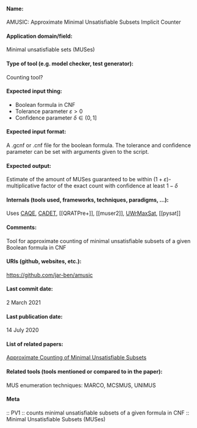 #### Name:
AMUSIC: Approximate Minimal Unsatisfiable Subsets Implicit Counter

#### Application domain/field:
Minimal unsatisfiable sets (MUSes)

#### Type of tool (e.g. model checker, test generator):
Counting tool?

#### Expected input thing:
- Boolean formula in CNF
- Tolerance parameter $\varepsilon > 0$
- Confidence parameter $\delta \in (0,1]$

#### Expected input format:
A .gcnf or .cnf file for the boolean formula.
The tolerance and confidence parameter can be set with arguments given to the script.

#### Expected output:
Estimate of the amount of MUSes guaranteed to be within $(1+\varepsilon)$-multiplicative factor of the exact count with confidence at least $1-\delta$

#### Internals (tools used, frameworks, techniques, paradigms, ...):
Uses [CAQE](Solvers/CAQE.md), [CADET](Solvers/CADET.md), [[QRATPre+]], [[muser2]], [UWrMaxSat](Solvers/UWrMaxSat.md), [[pysat]]

#### Comments: 
Tool for approximate counting of minimal unsatisfiable subsets of a given Boolean formula in CNF

#### URIs (github, websites, etc.):
https://github.com/jar-ben/amusic

#### Last commit date:
2 March 2021

#### Last publication date:
14 July 2020

#### List of related papers:
[Approximate Counting of Minimal Unsatisfiable Subsets](https://doi.org/10.1007/978-3-030-53288-8_21)

#### Related tools (tools mentioned or compared to in the paper):
MUS enumeration techniques: MARCO, MCSMUS, UNIMUS

#### Meta
:: PV1 :: counts minimal unsatisfiable subsets of a given formula in CNF
:: Minimal Unsatisfiable Subsets (MUSes)